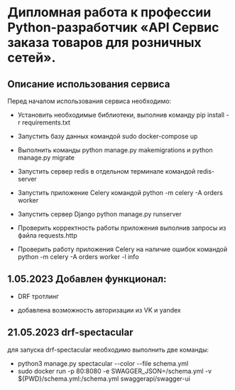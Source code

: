# Дипломная работа к профессии Python-разработчик «API Сервис заказа товаров для розничных сетей».

## Описание использования сервиса

Перед началом использования сервиса необходимо:

- Установить необходимые библиотеки, выполнив команду pip install -r requirements.txt

- Запустить базу данных командой sudo docker-compose up

- Выполнить команды python manage.py makemigrations и python manage.py migrate

- Запустить сервер redis в отдельном терминале командой redis-server

- Запустить приложение Celery командой python -m celery -A orders worker 

- Запустить сервер Django python manage.py runserver

- Проверить корректность работы приложения выполнив запросы из файла requests.http

- Проверить работу приложения Celery на наличие ошибок командой  python -m celery -A orders worker -l info 


## 1.05.2023 Добавлен функционал:

- DRF тротлинг

- добавлена возможность авторизации из VK и yandex


## 21.05.2023 drf-spectacular


для запуска drf-spectacular необходимо выполнить две команды:

- python3 manage.py spectacular --color --file schema.yml
- sudo docker run -p 80:8080 -e SWAGGER_JSON=/schema.yml -v ${PWD}/schema.yml:/schema.yml swaggerapi/swagger-ui
